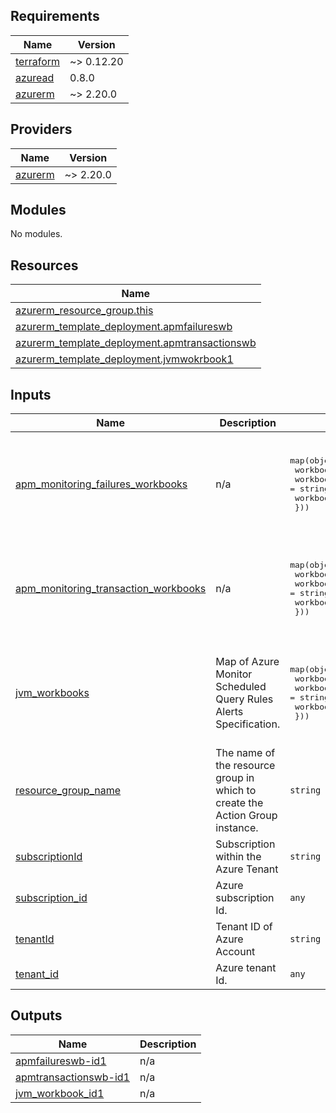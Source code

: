 <!-- BEGIN_TF_DOCS -->
## Requirements

| Name | Version |
|------|---------|
| <a name="requirement_terraform"></a> [terraform](#requirement\_terraform) | ~> 0.12.20 |
| <a name="requirement_azuread"></a> [azuread](#requirement\_azuread) | 0.8.0 |
| <a name="requirement_azurerm"></a> [azurerm](#requirement\_azurerm) | ~> 2.20.0 |

## Providers

| Name | Version |
|------|---------|
| <a name="provider_azurerm"></a> [azurerm](#provider\_azurerm) | ~> 2.20.0 |

## Modules

No modules.

## Resources

| Name |
|------|
| [azurerm_resource_group.this](https://registry.terraform.io/providers/hashicorp/azurerm/latest/docs/data-sources/resource_group) |
| [azurerm_template_deployment.apmfailureswb](https://registry.terraform.io/providers/hashicorp/azurerm/latest/docs/resources/template_deployment) |
| [azurerm_template_deployment.apmtransactionswb](https://registry.terraform.io/providers/hashicorp/azurerm/latest/docs/resources/template_deployment) |
| [azurerm_template_deployment.jvmwokrbook1](https://registry.terraform.io/providers/hashicorp/azurerm/latest/docs/resources/template_deployment) |

## Inputs

| Name | Description | Type | Default | Required |
|------|-------------|------|---------|:--------:|
| <a name="input_apm_monitoring_failures_workbooks"></a> [apm\_monitoring\_failures\_workbooks](#input\_apm\_monitoring\_failures\_workbooks) | n/a | <pre>map(object({<br>    workbookName                = string<br>    workbookDisplayName         = string<br>    workbookSourceId            = string<br>  }))</pre> | <pre>{<br>  "apmfailureswb": {<br>    "workbookDisplayName": "Workbook Display Name",<br>    "workbookName": "Workbook Name",<br>    "workbookSourceId": "Source Id of workbook"<br>  }<br>}</pre> | no |
| <a name="input_apm_monitoring_transaction_workbooks"></a> [apm\_monitoring\_transaction\_workbooks](#input\_apm\_monitoring\_transaction\_workbooks) | n/a | <pre>map(object({<br>    workbookName                = string<br>    workbookDisplayName         = string<br>    workbookSourceId            = string<br>  }))</pre> | <pre>{<br>  "apmtransactionswb": {<br>    "workbookDisplayName": "Workbook Display Name",<br>    "workbookName": "Workbook Name",<br>    "workbookSourceId": "Source Id of workbook"<br>  }<br>}</pre> | no |
| <a name="input_jvm_workbooks"></a> [jvm\_workbooks](#input\_jvm\_workbooks) | Map of Azure Monitor Scheduled Query Rules Alerts Specification. | <pre>map(object({<br>    workbookName                = string<br>    workbookDisplayName         = string<br>    workbookSourceId            = string<br>  }))</pre> | <pre>{<br>  "jvmwokrbook1": {<br>    "workbookDisplayName": "Workbook Display Name",<br>    "workbookName": "Workbook Name",<br>    "workbookSourceId": "Source Id of workbook"<br>  }<br>}</pre> | no |
| <a name="input_resource_group_name"></a> [resource\_group\_name](#input\_resource\_group\_name) | The name of the resource group in which to create the Action Group instance. | `string` | n/a | yes |
| <a name="input_subscriptionId"></a> [subscriptionId](#input\_subscriptionId) | Subscription within the Azure Tenant | `string` | n/a | yes |
| <a name="input_subscription_id"></a> [subscription\_id](#input\_subscription\_id) | Azure subscription Id. | `any` | n/a | yes |
| <a name="input_tenantId"></a> [tenantId](#input\_tenantId) | Tenant ID of Azure Account | `string` | n/a | yes |
| <a name="input_tenant_id"></a> [tenant\_id](#input\_tenant\_id) | Azure tenant Id. | `any` | n/a | yes |

## Outputs

| Name | Description |
|------|-------------|
| <a name="output_apmfailureswb-id1"></a> [apmfailureswb-id1](#output\_apmfailureswb-id1) | n/a |
| <a name="output_apmtransactionswb-id1"></a> [apmtransactionswb-id1](#output\_apmtransactionswb-id1) | n/a |
| <a name="output_jvm_workbook_id1"></a> [jvm\_workbook\_id1](#output\_jvm\_workbook\_id1) | n/a |
<!-- END_TF_DOCS -->